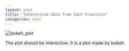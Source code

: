 ```yaml
---
layout: post
title: "Interective data from Sant Francisco"
categories: misc
---
```



![bokeh_plot](https://user-images.githubusercontent.com/98801431/228070509-f7440e1f-970f-443b-b5f6-ef8a0ac4dc2f.png)

The plot should be interective. It is a plot made by bokeh
